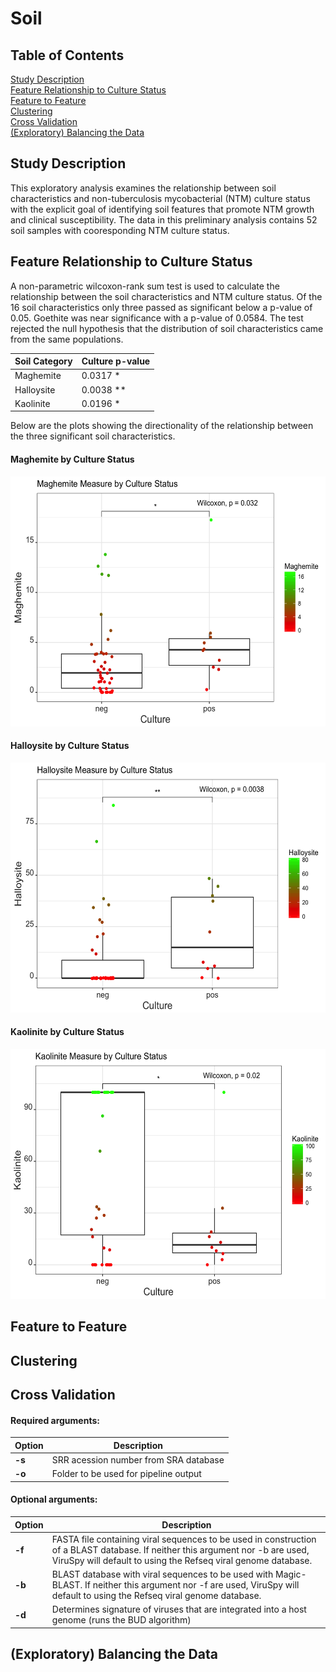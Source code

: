 # Soil

## Table of Contents

[Study Description](#intro)    
[Feature Relationship to Culture Status](#importance)    
[Feature to Feature](#workflow)    
[Clustering](#quickstart)    
[Cross Validation](#install)    
[(Exploratory) Balancing the Data](#usage)     

## <a name="intro"></a>Study Description

This exploratory analysis examines the relationship between soil characteristics and non-tuberculosis mycobacterial (NTM) culture status with the explicit goal of identifying soil features that promote NTM growth and clinical susceptibility. The data in this preliminary analysis contains 52 soil samples with cooresponding NTM culture status. 

## <a name="importance"></a>Feature Relationship to Culture Status

A non-parametric wilcoxon-rank sum test is used to calculate the relationship between the soil characteristics and NTM culture status. Of the 16 soil characteristics only three passed as significant below a p-value of 0.05. Goethite was near significance with a p-value of 0.0584. The test rejected the null hypothesis that the distribution of soil characteristics came from the same populations. 

| Soil Category    | Culture p-value                                    |
|------------|-------------------------------------------------|
| Maghemite | 0.0317 \* |
| Halloysite  | 0.0038 \** |
| Kaolinite | 0.0196 \* |

Below are the plots showing the directionality of the relationship between the three significant soil characteristics. 

#### Maghemite by Culture Status

<img src="https://github.com/glickmac/Soil/blob/master/images/download-1.png" height="400" width="550">

#### Halloysite by Culture Status

<img src="https://github.com/glickmac/Soil/blob/master/images/download-2.png" height="400" width="550">

#### Kaolinite by Culture Status

<img src="https://github.com/glickmac/Soil/blob/master/images/download-3.png" height="400" width="550">

## <a name="workflow"></a>Feature to Feature
  

## <a name="quickstart"></a>Clustering

## <a name="install"></a>Cross Validation


#### Required arguments:

| Option     | Description                                     |
|------------|-------------------------------------------------|
| **-s**   | SRR acession number from SRA database           |
| **-o**   | Folder to be used for pipeline output |

#### Optional arguments:

| Option    | Description |
|-----------|-------------|
| **-f**    |FASTA file containing viral sequences to be used in construction of a BLAST database. If neither this argument nor -b are used, ViruSpy will default to using the Refseq viral genome database.|
| **-b**    |BLAST database with viral sequences to be used with Magic-BLAST. If neither this argument nor -f are used, ViruSpy will default to using the Refseq viral genome database.|
| **-d**    |Determines signature of viruses that are integrated into a host genome (runs the BUD algorithm)|

## <a name="usage"></a>(Exploratory) Balancing the Data


